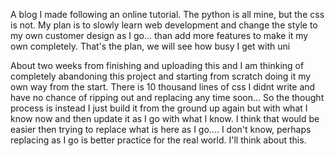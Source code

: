 A blog I made following an online tutorial. The python is all mine, but the css is not. My plan is to slowly learn web development and change the style to my own customer design as I go... than add more features to make it my own completely. That's the plan, we will see how busy I get with uni

About two weeks from finishing and uploading this and I am thinking of completely abandoning this project and starting from scratch doing it my own way from the start. There is 10 thousand lines of css I didnt write and have no chance of ripping out and replacing any time soon... So the thought process is instead I just build it from the ground up again but with what I know now and then update it as I go with what I know. I think that would be easier then trying to replace what is here as I go.... I don't know, perhaps replacing as I go is better practice for the real world. I'll think about this.
